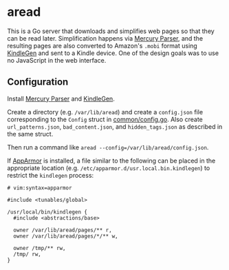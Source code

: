 # aread

This is a Go server that downloads and simplifies web pages so that they can be
read later. Simplification happens via [Mercury Parser], and the resulting pages
are also converted to Amazon's `.mobi` format using [KindleGen] and sent to a
Kindle device. One of the design goals was to use no JavaScript in the web
interface.

[Mercury Parser]: https://github.com/postlight/mercury-parser
[KindleGen]: https://www.amazon.com/gp/feature.html?ie=UTF8&docId=1000765211

## Configuration

Install [Mercury Parser] and [KindleGen].

Create a directory (e.g. `/var/lib/aread`) and create a `config.json` file
corresponding to the `Config` struct in [common/config.go](./common/config.go).
Also create `url_patterns.json`, `bad_content.json`, and `hidden_tags.json` as
described in the same struct.

Then run a command like `aread --config=/var/lib/aread/config.json`.

If [AppArmor] is installed, a file similar to the following can be placed in the
appropriate location (e.g. `/etc/apparmor.d/usr.local.bin.kindlegen`) to
restrict the `kindlegen` process:

```
# vim:syntax=apparmor

#include <tunables/global>

/usr/local/bin/kindlegen {
  #include <abstractions/base>

  owner /var/lib/aread/pages/** r,
  owner /var/lib/aread/pages/*/** w,

  owner /tmp/** rw,
  /tmp/ rw,
}
```

[AppArmor]: https://wiki.ubuntu.com/AppArmor
